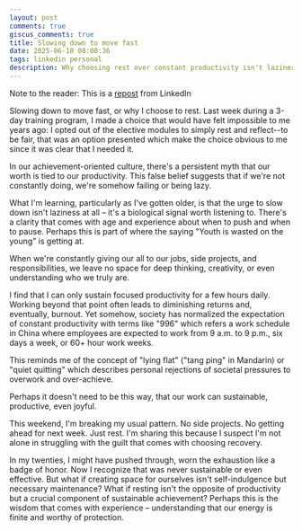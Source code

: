 ```yaml
---
layout: post
comments: true
giscus_comments: true
title: Slowing down to move fast
date: 2025-06-18 08:00:36
tags: linkedin personal
description: Why choosing rest over constant productivity isn't laziness but necessary maintenance, and how slowing down can lead to more sustainable achievement.
---
```


Note to the reader: This is a [repost](https://www.linkedin.com/posts/yewjinlim_slowing-down-to-move-fast-or-why-i-choose-activity-7306720390800711680-6h1l?utm_source=share&utm_medium=member_desktop&rcm=ACoAAAD4xmMBhqAf0RkmEot2NJkJA3gvq31H7Os) from LinkedIn

Slowing down to move fast, or why I choose to rest. Last week during a 3-day training program, I made a choice that would have felt impossible to me years ago: I opted out of the elective modules to simply rest and reflect--to be fair, that was an option presented which make the choice obvious to me since it was clear that I needed it.

In our achievement-oriented culture, there's a persistent myth that our worth is tied to our productivity. This false belief suggests that if we're not constantly doing, we're somehow failing or being lazy.

What I'm learning, particularly as I've gotten older, is that the urge to slow down isn't laziness at all – it's a biological signal worth listening to. There's a clarity that comes with age and experience about when to push and when to pause. Perhaps this is part of where the saying "Youth is wasted on the young" is getting at.

When we're constantly giving our all to our jobs, side projects, and responsibilities, we leave no space for deep thinking, creativity, or even understanding who we truly are.

I find that I can only sustain focused productivity for a few hours daily. Working beyond that point often leads to diminishing returns and, eventually, burnout. Yet somehow, society has normalized the expectation of constant productivity with terms like "996" which refers a work schedule in China where employees are expected to work from 9 a.m. to 9 p.m., six days a week, or 60+ hour work weeks.

This reminds me of the concept of "lying flat" ("tang ping" in Mandarin) or "quiet quitting" which describes personal rejections of societal pressures to overwork and over-achieve.

Perhaps it doesn't need to be this way, that our work can sustainable, productive, even joyful.

This weekend, I'm breaking my usual pattern. No side projects. No getting ahead for next week. Just rest. I'm sharing this because I suspect I'm not alone in struggling with the guilt that comes with choosing recovery.

In my twenties, I might have pushed through, worn the exhaustion like a badge of honor. Now I recognize that was never sustainable or even effective. But what if creating space for ourselves isn't self-indulgence but necessary maintenance? What if resting isn't the opposite of productivity but a crucial component of sustainable achievement? Perhaps this is the wisdom that comes with experience – understanding that our energy is finite and worthy of protection.
